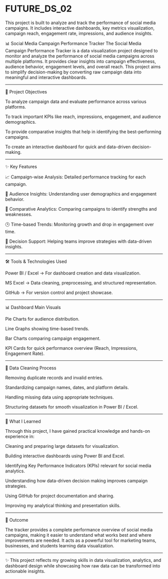 # FUTURE_DS_02
This project is built to analyze and track the performance of social media campaigns. It includes interactive dashboards, key metrics visualization, campaign reach, engagement rate, impressions, and audience insights.

📊 Social Media Campaign Performance Tracker
The Social Media Campaign Performance Tracker is a data visualization project designed to monitor and analyze the performance of social media campaigns across multiple platforms. It provides clear insights into campaign effectiveness, audience behavior, engagement levels, and overall reach. This project aims to simplify decision-making by converting raw campaign data into meaningful and interactive dashboards.

---
🚀 Project Objectives

To analyze campaign data and evaluate performance across various platforms.

To track important KPIs like reach, impressions, engagement, and audience demographics.

To provide comparative insights that help in identifying the best-performing campaigns.

To create an interactive dashboard for quick and data-driven decision-making.

---

✨ Key Features

📈 Campaign-wise Analysis: Detailed performance tracking for each campaign.

👥 Audience Insights: Understanding user demographics and engagement behavior.

🔄 Comparative Analytics: Comparing campaigns to identify strengths and weaknesses.

🕒 Time-based Trends: Monitoring growth and drop in engagement over time.

🎯 Decision Support: Helping teams improve strategies with data-driven insights.

---

🛠 Tools & Technologies Used

Power BI / Excel → For dashboard creation and data visualization.

MS Excel → Data cleaning, preprocessing, and structured representation.

GitHub → For version control and project showcase.


---

📊 Dashboard Main Visuals

Pie Charts for audience distribution.

Line Graphs showing time-based trends.

Bar Charts comparing campaign engagement.

KPI Cards for quick performance overview (Reach, Impressions, Engagement Rate).



---

🔑 Data Cleaning Process

Removing duplicate records and invalid entries.

Standardizing campaign names, dates, and platform details.

Handling missing data using appropriate techniques.

Structuring datasets for smooth visualization in Power BI / Excel.



---

📘 What I Learned

Through this project, I have gained practical knowledge and hands-on experience in:

Cleaning and preparing large datasets for visualization.

Building interactive dashboards using Power BI and Excel.

Identifying Key Performance Indicators (KPIs) relevant for social media analytics.

Understanding how data-driven decision making improves campaign strategies.

Using GitHub for project documentation and sharing.

Improving my analytical thinking and presentation skills.



---

🎯 Outcome

The tracker provides a complete performance overview of social media campaigns, making it easier to understand what works best and where improvements are needed. It acts as a powerful tool for marketing teams, businesses, and students learning data visualization.



---

✨ This project reflects my growing skills in data visualization, analytics, and dashboard design while showcasing how raw data can be transformed into actionable insights.
